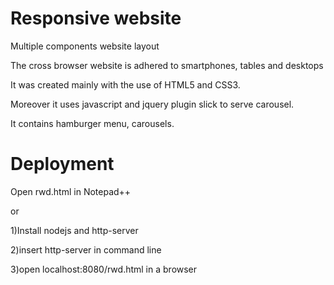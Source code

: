 # Responsive website

Multiple components website layout

The cross browser website is adhered to smartphones, tables and desktops

It was created mainly with the use of HTML5 and CSS3.

Moreover it uses javascript and jquery plugin slick to serve carousel. 

It contains hamburger menu, carousels.


<h1>Deployment</h1>

Open rwd.html in Notepad++ 

or 

1)Install nodejs and http-server 

2)insert http-server in command line

3)open localhost:8080/rwd.html in a browser
